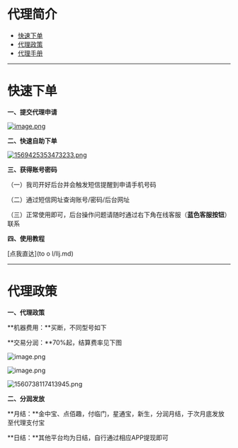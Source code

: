 # 代理简介

- [快速下单](#快速下单)
- [代理政策](#代理政策)
- [代理手册](#代理手册)



---





# 快速下单

**一、提交代理申请**

[![image.png](../media/1567519864869188-20211217211023352.png)](https://jinshuju.net/f/LEus0w)



**二、快速自助下单**

[![1569425353473233.png](../media/1617518736742356.png)](https://kmbk.zjkmkj.com/Index/194)





**三、获得账号密码**



（一）我司开好后台并会触发短信提醒到申请手机号码

（二）通过短信网址查询账号/密码/后台网址

（三）正常使用即可，后台操作问题请随时通过右下角在线客服（**蓝色客服按钮**）联系



**四、使用教程**

[点我直达](to o l/llj.md)



------

# 代理政策



**一、代理政策**

**机器费用：**买断，不同型号如下

**交易分润：**70%起，结算费率见下图

![image.png](../media/1567580773400820.png)

![image.png](../media/1567518914257961.png)

![1560738117413945.png](../media/1560738117413945.png)



**二、分润发放**

**月结：**金中宝、点佰趣，付临门，星通宝，新生，分润月结，于次月底发放至代理支付宝

**日结：**其他平台均为日结，自行通过相应APP提现即可